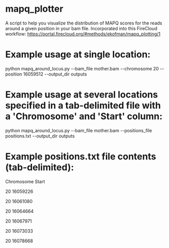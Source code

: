 # mapq_plotter

A script to help you visualize the distribution of MAPQ scores for the reads around a given position in your bam file. Incorporated into this FireCloud workflow: https://portal.firecloud.org/#methods/ekofman/mapq_plotting/1

# Example usage at single location:
python mapq_around_locus.py
--bam_file mother.bam
--chromosome 20
--position 16059512
--output_dir outputs

# Example usage at several locations specified in a tab-delimited file with a 'Chromosome' and 'Start' column:
python mapq_around_locus.py
--bam_file mother.bam
--positions_file positions.txt
--output_dir outputs

# Example positions.txt file contents (tab-delimited):
Chromosome	Start

20	16059226

20	16061080

20	16064664

20	16067971

20	16073033

20	16078668

